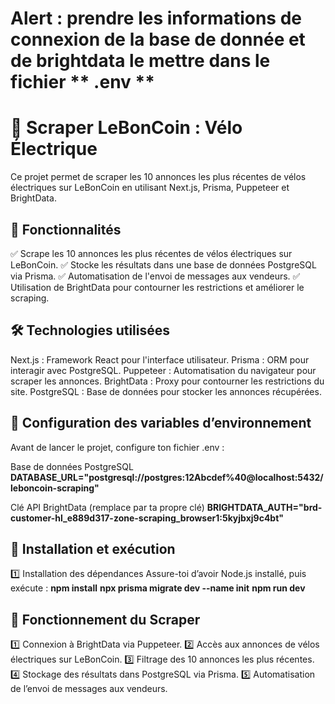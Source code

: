# Alert : prendre les informations de connexion de la base de donnée et de brightdata le mettre dans le fichier  ** .env **


# 🚀 Scraper LeBonCoin : Vélo Électrique
Ce projet permet de scraper les 10 annonces les plus récentes de vélos électriques sur LeBonCoin en utilisant Next.js, Prisma, Puppeteer et BrightData.

## 📌 Fonctionnalités
✅ Scrape les 10 annonces les plus récentes de vélos électriques sur LeBonCoin.
✅ Stocke les résultats dans une base de données PostgreSQL via Prisma.
✅ Automatisation de l'envoi de messages aux vendeurs.
✅ Utilisation de BrightData pour contourner les restrictions et améliorer le scraping.


## 🛠️ Technologies utilisées
Next.js : Framework React pour l'interface utilisateur.
Prisma : ORM pour interagir avec PostgreSQL.
Puppeteer : Automatisation du navigateur pour scraper les annonces.
BrightData : Proxy pour contourner les restrictions du site.
PostgreSQL : Base de données pour stocker les annonces récupérées.


## 🔑 Configuration des variables d’environnement
Avant de lancer le projet, configure ton fichier .env :

Base de données PostgreSQL
**DATABASE_URL="postgresql://postgres:12Abcdef%40@localhost:5432/leboncoin-scraping"**

Clé API BrightData (remplace par ta propre clé)
**BRIGHTDATA_AUTH="brd-customer-hl_e889d317-zone-scraping_browser1:5kyjbxj9c4bt"**


## 🚀 Installation et exécution
1️⃣ Installation des dépendances
Assure-toi d’avoir Node.js installé, puis exécute :
**npm install**
**npx prisma migrate dev --name init**
**npm run dev**

## 📡 Fonctionnement du Scraper
1️⃣ Connexion à BrightData via Puppeteer.
2️⃣ Accès aux annonces de vélos électriques sur LeBonCoin.
3️⃣ Filtrage des 10 annonces les plus récentes.
4️⃣ Stockage des résultats dans PostgreSQL via Prisma.
5️⃣ Automatisation de l’envoi de messages aux vendeurs.
